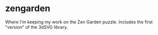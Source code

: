 # zengarden
Where I'm keeping my work on the Zen Garden puzzle. Includes the first "version" of the 3dSVG library.
